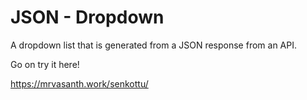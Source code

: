 # JSON - Dropdown
A dropdown list that is generated from a JSON response from an API.

Go on try it here!

https://mrvasanth.work/senkottu/
